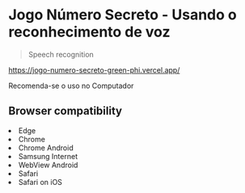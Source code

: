 # Jogo Número Secreto - Usando o reconhecimento de voz

>Speech recognition

https://jogo-numero-secreto-green-phi.vercel.app/

 Recomenda-se o uso no Computador

<h2>Browser compatibility</h2>

<li>Edge</li>
<li>Chrome</li>
<li>Chrome Android</li>
<li>Samsung Internet</li>
<li>WebView Android</li>
<li>Safari</li>
<li>Safari on iOS</li>
